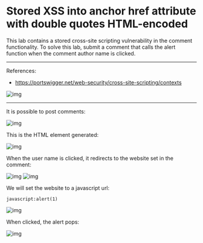 
# Stored XSS into anchor href attribute with double quotes HTML-encoded

This lab contains a stored cross-site scripting vulnerability in the comment functionality. To solve this lab, submit a comment that calls the alert function when the comment author name is clicked.


---------------------------------------------

References:

- https://portswigger.net/web-security/cross-site-scripting/contexts



![img](images/Stored%20XSS%20into%20anchor%20href%20attribute%20with%20double%20quotes%20HTML-encoded/1.png)

---------------------------------------------

It is possible to post comments:



![img](images/Stored%20XSS%20into%20anchor%20href%20attribute%20with%20double%20quotes%20HTML-encoded/2.png)

This is the HTML element generated:



![img](images/Stored%20XSS%20into%20anchor%20href%20attribute%20with%20double%20quotes%20HTML-encoded/3.png)


When the user name is clicked, it redirects to the website set in the comment:





![img](images/Stored%20XSS%20into%20anchor%20href%20attribute%20with%20double%20quotes%20HTML-encoded/4.png)
![img](images/Stored%20XSS%20into%20anchor%20href%20attribute%20with%20double%20quotes%20HTML-encoded/5.png)

We will set the website to a javascript url:

```
javascript:alert(1)
```




![img](images/Stored%20XSS%20into%20anchor%20href%20attribute%20with%20double%20quotes%20HTML-encoded/6.png)


When clicked, the alert pops:



![img](images/Stored%20XSS%20into%20anchor%20href%20attribute%20with%20double%20quotes%20HTML-encoded/7.png)